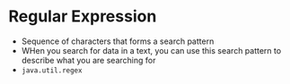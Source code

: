 # Regular Expression
- Sequence of characters that forms a search pattern
- WHen you search for data in a text, you can use this search pattern to describe what you are searching for
- `java.util.regex`
